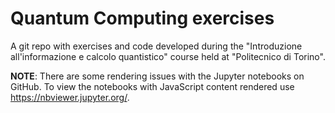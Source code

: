 # Quantum Computing exercises
A git repo with exercises and code developed during the "Introduzione all'informazione e calcolo quantistico" course held at "Politecnico di Torino". 

**NOTE**: There are some rendering issues with the Jupyter notebooks on GitHub. To view the notebooks with JavaScript content rendered use https://nbviewer.jupyter.org/.  